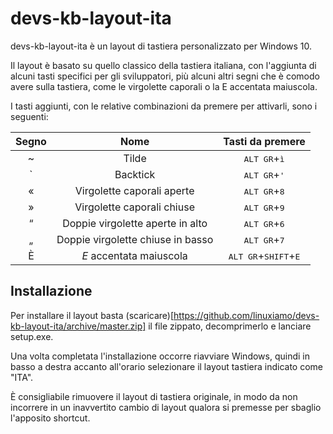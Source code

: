 # devs-kb-layout-ita

devs-kb-layout-ita è un layout di tastiera personalizzato per Windows 10.

Il layout è basato su quello classico della tastiera italiana, con l'aggiunta di alcuni tasti specifici per gli sviluppatori, più alcuni altri segni che è comodo avere sulla tastiera, come le virgolette caporali o la E accentata maiuscola.

I tasti aggiunti, con le relative combinazioni da premere per attivarli, sono i seguenti:

Segno | Nome | Tasti da premere
:---:| :---: | :---:
~ | Tilde | <kbd>ALT GR</kbd>+<kbd>ì</kbd>
\` | Backtick | <kbd>ALT GR</kbd>+<kbd>'</kbd>
« | Virgolette caporali aperte | <kbd>ALT GR</kbd>+<kbd>8</kbd>
» | Virgolette caporali chiuse | <kbd>ALT GR</kbd>+<kbd>9</kbd>
“ | Doppie virgolette aperte in alto | <kbd>ALT GR</kbd>+<kbd>6</kbd>
„ | Doppie virgolette chiuse in basso | <kbd>ALT GR</kbd>+<kbd>7</kbd>
È | _E_ accentata maiuscola | <kbd>ALT GR</kbd>+<kbd>SHIFT</kbd>+<kbd>E</kbd>

## Installazione

Per installare il layout basta (scaricare)[https://github.com/linuxiamo/devs-kb-layout-ita/archive/master.zip] il file zippato, decomprimerlo e lanciare setup.exe.

Una volta completata l'installazione occorre riavviare Windows, quindi in basso a destra accanto all'orario selezionare il layout tastiera indicato come "ITA".

È consigliabile rimuovere il layout di tastiera originale, in modo da non incorrere in un inavvertito cambio di layout qualora si premesse per sbaglio l'apposito shortcut.
